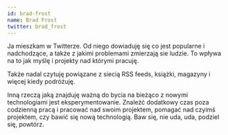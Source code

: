 ```yaml
---
id: brad-frost
name: Brad Frost
twitter: brad_frost
---
```


Ja mieszkam w Twitterze. Od niego dowiaduję się co jest popularne i nadchodzące, a także z jakimi problemami zmierzają sie ludzie. To wpływa na to jak myślę i projekty nad którymi pracuję.

Także nadal czytuję powiązane z siecią RSS feeds, książki, magazyny i więcej kiedy podróżuję.

Inną rzeczą jaką znajduję ważną do bycia na bieżąco z nowymi technologiami jest eksperymentowanie. Znaleźć dodatkowy czas poza codzienną pracą i pracować nad swoim projektem, pomagać nad czyimś projektem, czy bawić się nową technologią.
Baw się, nie uda, uda, podziel się, powtórz.
